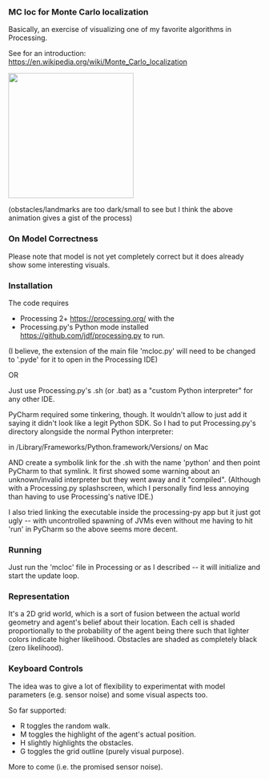 ### MC loc for Monte Carlo localization

Basically, an exercise of visualizing one of my favorite algorithms in Processing. 

See for an introduction: https://en.wikipedia.org/wiki/Monte_Carlo_localization

<img align="center" src="https://raw.github.com/cadddr/mcloc/master/gif/2.gif" width="250" /> 

(obstacles/landmarks are too dark/small to see but I think the above animation gives a gist of the process)

### On Model Correctness
Please note that model is not yet completely correct but it does already show some interesting visuals.

### Installation
The code requires 
- Processing 2+ https://processing.org/ with the 
- Processing.py's Python mode installed https://github.com/jdf/processing.py to run.

(I believe, the extension of the main file 'mcloc.py' will need to be changed to '.pyde' for it to open in the Processing IDE)

OR

Just use Processing.py's .sh (or .bat) as a "custom Python interpreter" for any other IDE. 

PyCharm required some tinkering, though. It wouldn't allow to just add it saying it didn't look like a legit Python SDK. So I had to put Processing.py's directory alongside the normal Python interpreter:

in /Library/Frameworks/Python.framework/Versions/<here> on Mac 

AND create a symbolik link for the .sh with the name 'python' and then point PyCharm to that symlink. 
It first showed some warning about an unknown/invalid interpreter but they went away and it "compiled". (Although with a Processing.py splashscreen, which I personally find less annoying than having to use Processing's native IDE.) 

I also tried linking the executable inside the processing-py app but it just got ugly -- with uncontrolled spawning of JVMs even without me having to hit 'run' in PyCharm so the above seems more decent.

### Running
Just run the 'mcloc' file in Processing or as I described -- it will initialize and start the update loop. 

### Representation
It's a 2D grid world, which is a sort of fusion between the actual world geometry and agent's belief about their location. Each cell is shaded proportionally to the probability of the agent being there such that lighter colors indicate higher likelihood. Obstacles are shaded as completely black (zero likelihood). 

### Keyboard Controls
The idea was to give a lot of flexibility to experimentat with model parameters (e.g. sensor noise) and some visual aspects too.

So far supported:
- R toggles the random walk.
- M toggles the highlight of the agent's actual position.
- H slightly highlights the obstacles.
- G toggles the grid outline (purely visual purpose).

More to come (i.e. the promised sensor noise).
